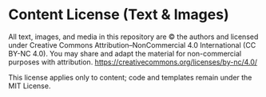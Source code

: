 # Content License (Text & Images)

All text, images, and media in this repository are © the authors
and licensed under Creative Commons Attribution–NonCommercial 4.0 International (CC BY-NC 4.0).
You may share and adapt the material for non-commercial purposes with attribution.
https://creativecommons.org/licenses/by-nc/4.0/

This license applies only to content; code and templates remain under the MIT License.
